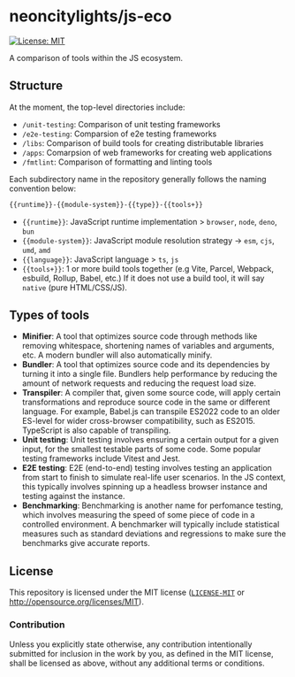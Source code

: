 # neoncitylights/js-eco

[![License: MIT](https://img.shields.io/badge/License-MIT-blue.svg?style=flat-square)](https://opensource.org/licenses/MIT)

A comparison of tools within the JS ecosystem.

## Structure

At the moment, the top-level directories include:

- `/unit-testing`: Comparison of unit testing frameworks
- `/e2e-testing`: Comparsion of e2e testing frameworks
- `/libs`: Comparison of build tools for creating distributable libraries
- `/apps`: Comarpsion of web frameworks for creating web applications
- `/fmtlint`: Comparison of formatting and linting tools

Each subdirectory name in the repository generally follows the naming convention below:

```txt
{{runtime}}-{{module-system}}-{{type}}-{{tools+}}
```

- `{{runtime}}`: JavaScript runtime implementation > `browser`, `node`, `deno`, `bun`
- `{{module-system}}`: JavaScript module resolution strategy -> `esm`, `cjs`, `umd`, `amd`
- `{{language}}`: JavaScript language > `ts`, `js`
- `{{tools+}}`: 1 or more build tools together (e.g Vite, Parcel, Webpack, esbuild, Rollup, Babel, etc.) If it does not use a build tool, it will say `native` (pure HTML/CSS/JS).

## Types of tools

- **Minifier**: A tool that optimizes source code through methods like removing whitespace, shortening names of variables and arguments, etc. A modern bundler will also automatically minify.
- **Bundler**: A tool that optimizes source code and its dependencies by turning it into a single file. Bundlers help performance by reducing the amount of network requests and reducing the request load size.
- **Transpiler**: A compiler that, given some source code, will apply certain transformations and reproduce source code in the same or different language. For example, Babel.js can transpile ES2022 code to an older ES-level for wider cross-browser compatibility, such as ES2015. TypeScript is also capable of transpiling.
- **Unit testing**: Unit testing involves ensuring a certain output for a given input, for the smallest testable parts of some code. Some popular testing frameworks include Vitest and Jest.
- **E2E testing**: E2E (end-to-end) testing involves testing an application from start to finish to simulate real-life user scenarios. In the JS context, this typically involves spinning up a headless browser instance and testing against the instance.
- **Benchmarking**: Benchmarking is another name for perfomance testing, which involves measuring the speed of some piece of code in a controlled environment. A benchmarker will typically include statistical measures such as standard deviations and regressions to make sure the benchmarks give accurate reports.

## License

This repository is licensed under the MIT license ([`LICENSE-MIT`](./LICENSE) or <http://opensource.org/licenses/MIT>).

### Contribution

Unless you explicitly state otherwise, any contribution intentionally submitted for inclusion in the work by you, as defined in the MIT license, shall be licensed as above, without any additional terms or conditions.
